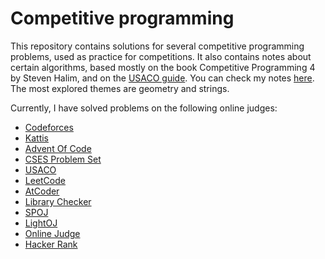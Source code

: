 # Competitive programming
This repository contains solutions for several competitive programming problems, used as practice for competitions. It also contains notes about certain algorithms, based mostly on the book Competitive Programming 4 by Steven Halim, and on the [USACO guide](https://usaco.guide/). You can check my notes [here](notes/). The most explored themes are geometry and strings.

Currently, I have solved problems on the following online judges:
- [Codeforces](https://codeforces.com/profile/_FM)
- [Kattis](https://open.kattis.com/users/felix-martins)
- [Advent Of Code](https://adventofcode.com/)
- [CSES Problem Set](https://cses.fi/user/287521)
- [USACO](https://usaco.org/)
- [LeetCode](https://leetcode.com/u/Minipoloalex/)
- [AtCoder](https://atcoder.jp/)
- [Library Checker](https://judge.yosupo.jp/)
- [SPOJ](https://www.spoj.com/users/fm_/)
- [LightOJ](https://lightoj.com/)
- [Online Judge](https://onlinejudge.org/)
- [Hacker Rank](https://www.hackerrank.com/)
